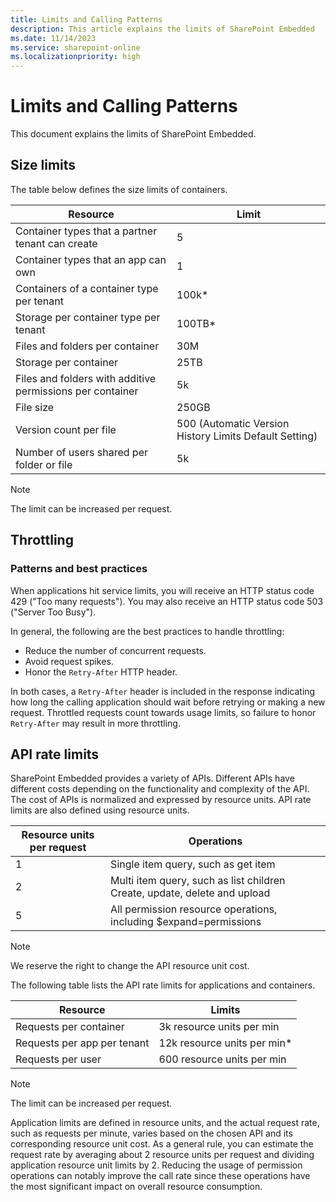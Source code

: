 ```yaml
---
title: Limits and Calling Patterns
description: This article explains the limits of SharePoint Embedded
ms.date: 11/14/2023
ms.service: sharepoint-online
ms.localizationpriority: high
---
```


# Limits and Calling Patterns 
This document explains the limits of SharePoint Embedded.

## Size limits
The table below defines the size limits of containers.


|     Resource                                               |   Limit                                                   |
|------------------------------------------------------------|-----------------------------------------------------------|
|     Container types that a partner tenant can create       |   5                                                       |
|     Container types that an app can own                    |   1                                                       |
|     Containers of a container type per tenant              |   100k*                                                   |
|     Storage per container type per tenant                  |   100TB*                                                  |
|     Files and folders per container                        |   30M                                                     |
|     Storage per container                                  |   25TB                                                    |
|     Files and folders with additive permissions per container  |   5k                                                      |
|     File size                                              |   250GB                                                   |
|     Version count per file                             |   500 (Automatic Version History Limits Default Setting)  |
|     Number of users shared per folder or file              |   5k                                                      |


> [!NOTE]
> The limit can be increased per request. 


## Throttling 
### Patterns and best practices
When applications hit service limits, you will receive an HTTP status code 429 ("Too many requests"). You may also receive an HTTP status code 503 ("Server Too Busy").  

In general, the following are the best practices to handle throttling: 

- Reduce the number of concurrent requests. 
- Avoid request spikes. 
- Honor the `Retry-After` HTTP header. 

In both cases, a `Retry-After` header is included in the response indicating how long the calling application should wait before retrying or making a new request. Throttled requests count towards usage limits, so failure to honor `Retry-After` may result in more throttling. 


## API rate limits 
SharePoint Embedded provides a variety of APIs. Different APIs have different costs depending on the functionality and complexity of the API. The cost of APIs is normalized and expressed by resource units. API rate limits are also defined using resource units. 

|     Resource units per request    |   Operations                                                                  |
|-----------------------------------|-------------------------------------------------------------------------------|
|     1                             |   Single item query, such as get item                                         |
|     2                             |   Multi item query, such as list children  Create, update, delete and upload  |
|     5                             |   All permission resource operations, including $expand=permissions           |


> [!NOTE]
> We reserve the right to change the API resource unit cost. 


The following table lists the API rate limits for applications and containers. 

|       Resource                   |         Limits      |
|----------------------------------|---------------------|
|     Requests per container       |   3k resource units per min    |
|     Requests per app per tenant  |   12k resource units per min*  |
|     Requests per user            |   600 resource units per min   |

> [!NOTE]
> The limit can be increased per request.
> 

Application limits are defined in resource units, and the actual request rate, such as requests per minute, varies based on the chosen API and its corresponding resource unit cost. As a general rule, you can estimate the request rate by averaging about 2 resource units per request and dividing application resource unit limits by 2. Reducing the usage of permission operations can notably improve the call rate since these operations have the most significant impact on overall resource consumption.
<br></br>

